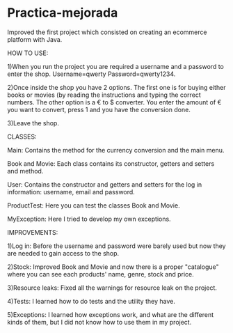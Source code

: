 # Practica-mejorada

Improved the first project which consisted on creating an ecommerce platform with Java.

HOW TO USE:

1)When you run the project you are required a username and a password to enter the shop. Username=qwerty Password=qwerty1234.

2)Once inside the shop you have 2 options. The first one is for buying either books or movies (by reading the instructions and typing the correct numbers. The other option is a € to $ converter. You enter the amount of € you want to convert, press 1 and you have the conversion done.

3)Leave the shop.

CLASSES:

Main: Contains the method for the currency conversion and the main menu.

Book and Movie: Each class contains its constructor, getters and setters and method.

User: Contains the constructor and getters and setters for the log in information: username, email and password.

ProductTest: Here you can test the classes Book and Movie.

MyException: Here I tried to develop my own exceptions.

IMPROVEMENTS:

1)Log in: Before the username and password were barely used but now they are needed to gain access to the shop.

2)Stock: Improved Book and Movie and now there is a proper "catalogue" where you can see each products' name, genre, stock and price.

3)Resource leaks: Fixed all the warnings for resource leak on the project.

4)Tests: I learned how to do tests and the utility they have.

5)Exceptions: I learned how exceptions work, and what are the different kinds of them, but I did not know how to use them in my project.
